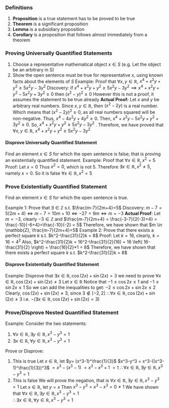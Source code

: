 ### Definitions
1) **Proposition** is a true statement has to be proved to be true
2) **Theorem** is a significant proposition
3) **Lemma** is a subsidiary proposition
4) **Corollary** is a proposition that follows almost immediately from a theorem

### Proving Universally Quantified Statements
1) Choose a representative mathematical object $x \in S$ (e.g. Let the object be an arbitrary in S)
2) Show the open sentence must be true for representative $x$, using known facts about the elements of $S$
Example:
	Proof that $\forall x, y \in \mathbb{R}$, $x^4+x^2y+y^2\geq 5x^2y-3y^2$ 
	Discovery:
		if $x^4+x^2y+y^2\geq 5x^2y-3y^2 \implies x^4+x^2y+y^2 - 5x^2y + 3y^2 \geq 0$ 
		then $(x^2-y)^2 \geq 0$ 
		However this is not a proof, it assumes the statement to be true already
	**Actual Proof:**
		Let $x \text{ and } y$ be arbitrary real numbers.
		Since $x, y \in \mathbb{R}$, then $(x^2-2y)$ is a real number.
		Which means that $(x^2-2y)^2 \geq 0$, as all real numbers squared will be non-negative.
		Thus, $x^4-4x^2y+4y^2 \geq 0$.
		Then, $x^4 + x^2y - 5x^2y + y^2 + 3y^2 \geq 0$.
		So, $x^4+x^2y+y^2\geq 5x^2y-3y^2$ .
		Therefore, we have proved that $\forall x, y \in \mathbb{R}$, $x^4+x^2y+y^2\geq 5x^2y-3y^2$
#### Disprove Universally Quantified Statement
Find an element $x \in S$ for which the open sentence is false; that is proving an existentially quantified statement.
Example:
	Proof that $\forall x \in \mathbb{R}, x^2=5$
	Proof:
		Let $x=0$
		Thus $x^2 = 0$, which is not 5.
		Therefore $\exists x \in \mathbb{R}, x^2 \neq 5$, namely $x=0$.
		So it is false $\forall x \in \mathbb{R}, x^2=5$

### Prove Existentially Quantified Statement
Find an element $x \in S$ for which the open sentence is true.

Example 1:
	Prove that $\exists \in \mathbb{Z}$ s.t. $\frac{m-7}{2m+4}=5$
	Discovery:
	$m-7 = 5(2m+4) \iff m-7 = 10m+10 \iff -27 = 9m \iff m=-3$
	**Actual Proof**:
		Let $m = -3$, clearly $-3 \in \mathbb{Z}$
		and $\frac{m-7}{2m+4} = \frac{-3-7}{2(-3)+4} = \frac{-10}{-6+4}=\frac{-10}{-2} = 5$
		Therefore, we have shown that $m \in \mathbb{Z}, \frac{m-7}{2m+4}=5$
Example 2:
	Prove that there exists a perfect square $k$ s.t. $k^2-\frac{31}{2}k = 8$
	Proof:
	Let $k = 16$, clearly, $k=16 = 4^2$
	Also, $k^2-\frac{31}{2}k = 16^2-\frac{31}{2}(16) = 16 \left(  16-\frac{31}{2} \right) = \frac{16}{2}*1 = 8$
	Therefore, we have shown that there exists a perfect square $k$ s.t. $k^2-\frac{31}{2}k = 8$

#### Disprove Existentially Quantified Statement
Example:
Disprove that $\exists x \in \mathbb{R}, \cos(2x)+\sin(2x)=3$
we need to prove $\forall x \in \mathbb{R}, \cos(2x)+\sin(2x)\neq 3$
Let $x \in \mathbb{R}$
Notice that $-1 \leq \cos 2x \leq 1$ and $-1 \leq \sin 2x \leq 1$
So we can add the inequalities to get: $-2 \leq \cos 2x +\sin 2x \leq 2$
Clearly, $\cos(2x)+\sin(2x) \neq 3$, since $3 \notin [-2,2]$
$\therefore \forall x \in \mathbb{R}, \cos(2x)+\sin(2x) \neq 3$ 
i.e. $\neg(\exists x \in \mathbb{R}, \cos(2x)+\sin(2x)=3)$  



### Prove/Disprove Nested Quantified Statement
Example:
Consider the two statements:
1) $\forall x \in \mathbb{R}, \exists y \in \mathbb{R}, x^3-y^3=1$
2) $\exists x \in \mathbb{R}, \forall y \in \mathbb{R}, x^3-y^3=1$

Prove or Disprove:
1) This is true
	Let $x \in \mathbb{R}$, let $y= (x^3-1)^\frac{1}{3}$
	$x^3-y^3 = x^3-((x^3-1)^\frac{1}{3})^3$
	$= x^3 - (x^3-1)$
	$= x^3-x^3+1$
	$= 1$
	$\therefore \forall x \in \mathbb{R}, \exists y \in \mathbb{R}, x^3-y^3=1$
2) This is false
	We will prove the negation, that is $\forall x \in \mathbb{R}, \exists y \in \mathbb{R}, x^3-y^3 = 1$
	Let $x \in \mathbb{R}$, let $y=x$
	Then $x^3-y^3 = x^3-x^3=0 \neq 1$ 
	We have shown that $\forall x \in \mathbb{R}, \exists y \in \mathbb{R}, x^3-y^3 = 1$  
	$\therefore \exists x \in \mathbb{R}, \forall y \in \mathbb{R}, x^3-y^3=1$